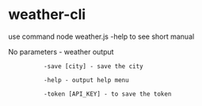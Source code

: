 # weather-cli

use command  node weather.js -help to see short manual

No parameters - weather output
              
              -save [city] - save the city
              
              -help - output help menu
              
              -token [API_KEY] - to save the token
